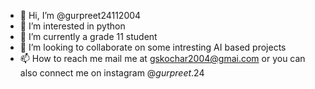 - 👋 Hi, I’m @gurpreet24112004
- 👀 I’m interested in python
- 🌱 I’m currently a grade 11 student
- 💞️ I’m looking to collaborate on some intresting AI based projects
- 📫 How to reach me mail me at gskochar2004@gmai.com or you can also connect me on instagram @_gurpreet_.24

<!---
gurpreet24112004/gurpreet24112004 is a ✨ special ✨ repository because its `README.md` (this file) appears on your GitHub profile.
You can click the Preview link to take a look at your changes.
--->
